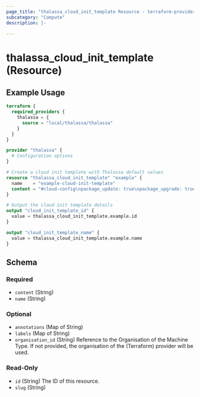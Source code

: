 ```yaml
---
page_title: "thalassa_cloud_init_template Resource - terraform-provider-thalassa"
subcategory: "Compute"
description: |-
  
---
```


# thalassa_cloud_init_template (Resource)



## Example Usage

```terraform
terraform {
  required_providers {
    thalassa = {
      source = "local/thalassa/thalassa"
    }
  }
}

provider "thalassa" {
  # Configuration options
}

# Create a cloud init template with Thalassa default values
resource "thalassa_cloud_init_template" "example" {
  name    = "example-cloud-init-template"
  content = "#cloud-config\npackage_update: true\npackage_upgrade: true\npackages:\n  - nginx\n  - curl"
}

# Output the cloud init template details
output "cloud_init_template_id" {
  value = thalassa_cloud_init_template.example.id
}

output "cloud_init_template_name" {
  value = thalassa_cloud_init_template.example.name
}
```
<!-- schema generated by tfplugindocs -->
## Schema

### Required

- `content` (String)
- `name` (String)

### Optional

- `annotations` (Map of String)
- `labels` (Map of String)
- `organisation_id` (String) Reference to the Organisation of the Machine Type. If not provided, the organisation of the (Terraform) provider will be used.

### Read-Only

- `id` (String) The ID of this resource.
- `slug` (String)

 